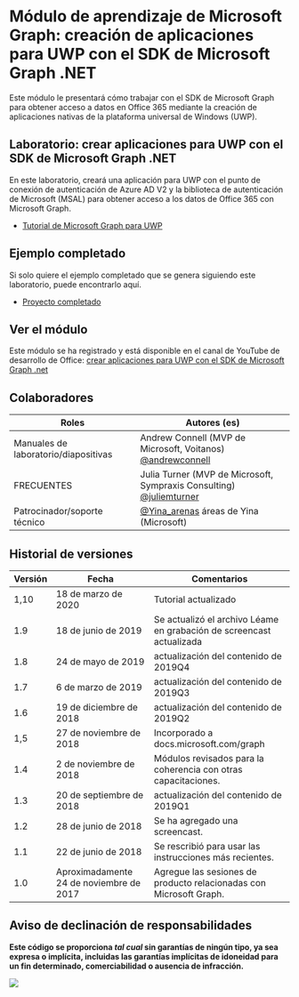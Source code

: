 # <a name="microsoft-graph-training-module---build-uwp-apps-with-the-microsoft-graph-net-sdk"></a>Módulo de aprendizaje de Microsoft Graph: creación de aplicaciones para UWP con el SDK de Microsoft Graph .NET

Este módulo le presentará cómo trabajar con el SDK de Microsoft Graph para obtener acceso a datos en Office 365 mediante la creación de aplicaciones nativas de la plataforma universal de Windows (UWP).

## <a name="lab---build-uwp-apps-with-the-microsoft-graph-net-sdk"></a>Laboratorio: crear aplicaciones para UWP con el SDK de Microsoft Graph .NET

En este laboratorio, creará una aplicación para UWP con el punto de conexión de autenticación de Azure AD V2 y la biblioteca de autenticación de Microsoft (MSAL) para obtener acceso a los datos de Office 365 con Microsoft Graph.

- [Tutorial de Microsoft Graph para UWP](https://docs.microsoft.com/graph/tutorials/uwp)

## <a name="completed-sample"></a>Ejemplo completado

Si solo quiere el ejemplo completado que se genera siguiendo este laboratorio, puede encontrarlo aquí.

- [Proyecto completado](demo)

## <a name="watch-the-module"></a>Ver el módulo

Este módulo se ha registrado y está disponible en el canal de YouTube de desarrollo de Office: [crear aplicaciones para UWP con el SDK de Microsoft Graph .net](https://youtu.be/oBYCBxkWMRA)

## <a name="contributors"></a>Colaboradores

|        Roles         |                                           Autores (es)                                           |
| -------------------- | --------------------------------------------------------------------------------------------- |
| Manuales de laboratorio/diapositivas | Andrew Connell (MVP de Microsoft, Voitanos) [@andrewconnell](//github.com/andrewconnell)         |
| FRECUENTES                   | Julia Turner (MVP de Microsoft, Sympraxis Consulting) [@juliemturner](//github.com/juliemturner) |
| Patrocinador/soporte técnico    | [@Yina_arenas](//github.com//github.com/yina_arenas) áreas de Yina (Microsoft)                  |

## <a name="version-history"></a>Historial de versiones

| Versión |        Fecha        |                       Comentarios                       |
| ------- | ------------------ | ---------------------------------------------------- |
| 1,10    | 18 de marzo de 2020     | Tutorial actualizado                                   |
| 1.9     | 18 de junio de 2019      | Se actualizó el archivo Léame en grabación de screencast actualizada     |
| 1.8     | 24 de mayo de 2019       | actualización del contenido de 2019Q4                               |
| 1.7     | 6 de marzo de 2019      | actualización del contenido de 2019Q3                               |
| 1.6     | 19 de diciembre de 2018  | actualización del contenido de 2019Q2                               |
| 1,5     | 27 de noviembre de 2018  | Incorporado a docs.microsoft.com/graph                |
| 1.4     | 2 de noviembre de 2018   | Módulos revisados para la coherencia con otras capacitaciones. |
| 1.3     | 20 de septiembre de 2018 | actualización del contenido de 2019Q1                               |
| 1.2     | 28 de junio de 2018      | Se ha agregado una screencast.                                    |
| 1.1     | 22 de junio de 2018      | Se rescribió para usar las instrucciones más recientes.                    |
| 1.0     | Aproximadamente 24 de noviembre de 2017 | Agregue las sesiones de producto relacionadas con Microsoft Graph.       |

## <a name="disclaimer"></a>Aviso de declinación de responsabilidades

**Este código se proporciona _tal cual_ sin garantías de ningún tipo, ya sea expresa o implícita, incluidas las garantías implícitas de idoneidad para un fin determinado, comerciabilidad o ausencia de infracción.**

<!-- markdownlint-disable MD033 -->
<img src="https://telemetry.sharepointpnp.com/msgraph-training-uwp" />
